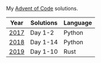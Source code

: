 My [Advent of Code](https://www.adventofcode.com/) solutions.

|     Year     | Solutions | Language |
|--------------|-----------|----------|
| [2017](2017) | Day 1-2   | Python   |
| [2018](2018) | Day 1-14  | Python   |
| [2019](2019) | Day 1-10  | Rust     |
